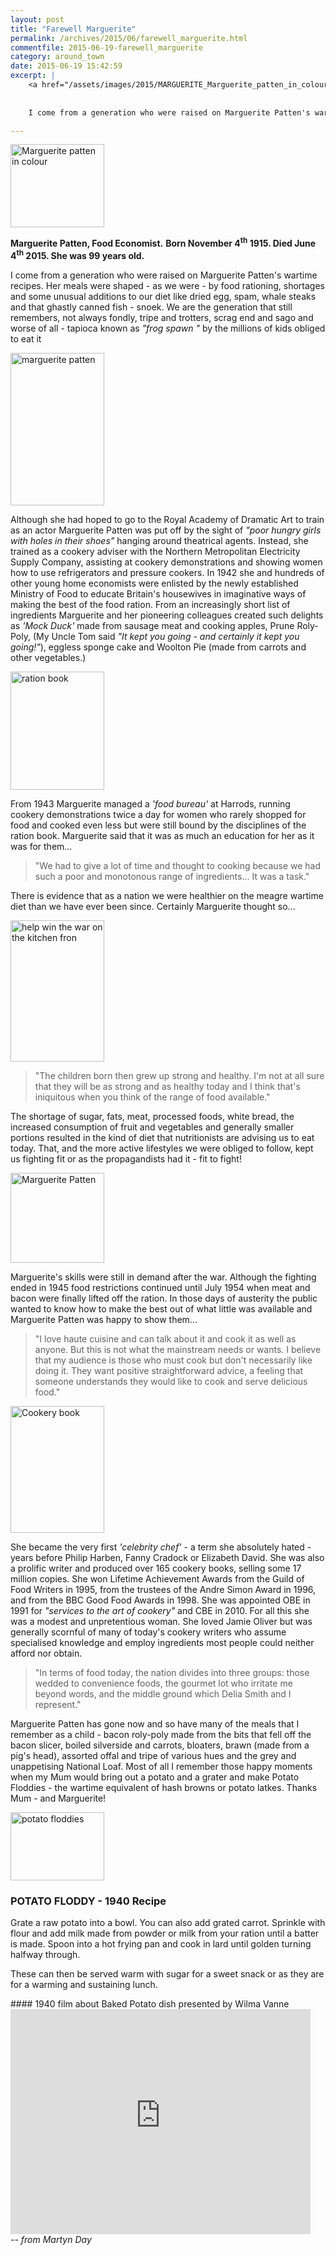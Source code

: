 ```yaml
---
layout: post
title: "Farewell Marguerite"
permalink: /archives/2015/06/farewell_marguerite.html
commentfile: 2015-06-19-farewell_marguerite
category: around_town
date: 2015-06-19 15:42:59
excerpt: |
    <a href="/assets/images/2015/MARGUERITE_Marguerite_patten_in_colour.jpg" title="See larger version of - Marguerite patten in colour"><img src="/assets/images/2015/MARGUERITE_Marguerite_patten_in_colour_thumb.jpg" width="150" height="133" alt="Marguerite patten in colour" class="photo right" /></a>
    
    
    I come from a generation who were raised on Marguerite Patten's wartime recipes. Her meals were shaped - as we were - by food rationing, shortages and some unusual additions to our diet like dried egg, spam, whale steaks and that ghastly canned fish - snoek. We are the generation that still remembers, not always fondly,  tripe and trotters, scrag end and sago and worse of all - tapioca known as <em>"frog spawn "</em> by the millions of kids obliged to eat it

---
```


<a href="/assets/images/2015/MARGUERITE_Marguerite_patten_in_colour.jpg" title="See larger version of - Marguerite patten in colour"><img src="/assets/images/2015/MARGUERITE_Marguerite_patten_in_colour_thumb.jpg" width="150" height="133" alt="Marguerite patten in colour" class="photo right" /></a>

**Marguerite Patten, Food Economist.**
**Born November 4<sup>th</sup> 1915. Died June 4<sup>th</sup> 2015. She was 99 years old.**

I come from a generation who were raised on Marguerite Patten's wartime recipes. Her meals were shaped - as we were - by food rationing, shortages and some unusual additions to our diet like dried egg, spam, whale steaks and that ghastly canned fish - snoek. We are the generation that still remembers, not always fondly, tripe and trotters, scrag end and sago and worse of all - tapioca known as <em>"frog spawn "</em> by the millions of kids obliged to eat it

<a href="/assets/images/2015/MARGUERITE_marguerite_patten_2.jpg" title="See larger version of - marguerite patten"><img src="/assets/images/2015/MARGUERITE_marguerite_patten_2_thumb.jpg" width="150" height="244" alt="marguerite patten" class="photo right" /></a>

Although she had hoped to go to the Royal Academy of Dramatic Art to train as an actor Marguerite Patten was put off by the sight of <em>"poor hungry girls with holes in their shoes"</em> hanging around theatrical agents. Instead, she trained as a cookery adviser with the Northern Metropolitan Electricity Supply Company, assisting at cookery demonstrations and showing women how to use refrigerators and pressure cookers. In 1942 she and hundreds of other young home economists were enlisted by the newly established Ministry of Food to educate Britain's housewives in imaginative ways of making the best of the food ration. From an increasingly short list of ingredients Marguerite and her pioneering colleagues created such delights as <em>'Mock Duck'</em> made from sausage meat and cooking apples, Prune Roly-Poly, (My Uncle Tom said <em>"It kept you going - and certainly it kept you going!"</em>), eggless sponge cake and Woolton Pie (made from carrots and other vegetables.)

<a href="/assets/images/2015/MARGUERITE_ration_book.jpg" title="See larger version of - ration book"><img src="/assets/images/2015/MARGUERITE_ration_book_thumb.jpg" width="150" height="189" alt="ration book" class="photo right" /></a>

From 1943 Marguerite managed a <em>'food bureau'</em> at Harrods, running cookery demonstrations twice a day for women who rarely shopped for food and cooked even less but were still bound by the disciplines of the ration book. Marguerite said that it was as much an education for her as it was for them...

> "We had to give a lot of time and thought to cooking because we had such a poor and monotonous range of ingredients... It was a task."

There is evidence that as a nation we were healthier on the meagre wartime diet than we have ever been since. Certainly Marguerite thought so...

<a href="/assets/images/2015/MARGUERITE_winwar.jpg" title="See larger version of - help win the war on the kitchen fron"><img src="/assets/images/2015/MARGUERITE_winwar_thumb.jpg" width="150" height="226" alt="help win the war on the kitchen fron" class="photo right" /></a>

> "The children born then grew up strong and healthy. I'm not at all sure that they will be as strong and as healthy today and I think that's iniquitous when you think of the range of food available."

The shortage of sugar, fats, meat, processed foods, white bread, the increased consumption of fruit and vegetables and generally smaller portions resulted in the kind of diet that nutritionists are advising us to eat today. That, and the more active lifestyles we were obliged to follow, kept us fighting fit or as the propagandists had it - fit to fight!

<a href="/assets/images/2015/MARGUERITE_Marguerite_Patten.jpg" title="See larger version of - Marguerite Patten"><img src="/assets/images/2015/MARGUERITE_Marguerite_Patten_thumb.jpg" width="150" height="144" alt="Marguerite Patten" class="photo right" /></a>

Marguerite's skills were still in demand after the war. Although the fighting ended in 1945 food restrictions continued until July 1954 when meat and bacon were finally lifted off the ration. In those days of austerity the public wanted to know how to make the best out of what little was available and Marguerite Patten was happy to show them...

> "I love haute cuisine and can talk about it and cook it as well as anyone. But this is not what the mainstream needs or wants. I believe that my audience is those who must cook but don't necessarily like doing it. They want positive straightforward advice, a feeling that someone understands they would like to cook and serve delicious food."

<a href="/assets/images/2015/MARGUERITE_Cookery_book.jpg" title="See larger version of - Cookery book"><img src="/assets/images/2015/MARGUERITE_Cookery_book_thumb.jpg" width="150" height="203" alt="Cookery book" class="photo right" /></a>

She became the very first <em>'celebrity chef'</em> - a term she absolutely hated - years before Philip Harben, Fanny Cradock or Elizabeth David. She was also a prolific writer and produced over 165 cookery books, selling some 17 million copies. She won Lifetime Achievement Awards from the Guild of Food Writers in 1995, from the trustees of the Andre Simon Award in 1996, and from the BBC Good Food Awards in 1998. She was appointed OBE in 1991 for <em>"services to the art of cookery"</em> and CBE in 2010. For all this she was a modest and unpretentious woman. She loved Jamie Oliver but was generally scornful of many of today's cookery writers who assume specialised knowledge and employ ingredients most people could neither afford nor obtain.

> "In terms of food today, the nation divides into three groups: those wedded to convenience foods, the gourmet lot who irritate me beyond words, and the middle ground which Delia Smith and I represent."

Marguerite Patten has gone now and so have many of the meals that I remember as a child - bacon roly-poly made from the bits that fell off the bacon slicer, boiled silverside and carrots, bloaters, brawn (made from a pig's head), assorted offal and tripe of various hues and the grey and unappetising National Loaf. Most of all I remember those happy moments when my Mum would bring out a potato and a grater and make Potato Floddies - the wartime equivalent of hash browns or potato latkes. Thanks Mum - and Marguerite!

<div markdown="1" class="recipe">
<a href="/assets/images/2015/MARGUERITE_potato_floddies.jpg" title="See larger version of - potato floddies"><img src="/assets/images/2015/MARGUERITE_potato_floddies_thumb.jpg" width="150" height="109" alt="potato floddies" class="photo right" /></a>

### POTATO FLODDY - 1940 Recipe

Grate a raw potato into a bowl. You can also add grated carrot. Sprinkle with flour and add milk made from powder or milk from your ration until a batter is made. Spoon into a hot frying pan and cook in lard until golden turning halfway through.

These can then be served warm with sugar for a sweet snack or as they are for a warming and sustaining lunch.

</div>
<div markdown="1" class="box">
#### 1940 film about Baked Potato dish presented by Wilma Vanne

<iframe width="480" height="360" src="https://www.youtube-nocookie.com/embed/Ngw6qArtJ34?rel=0&amp;showinfo=0" frameborder="0" allowfullscreen>
</iframe>
</div>
<cite>-- from Martyn Day</cite>
